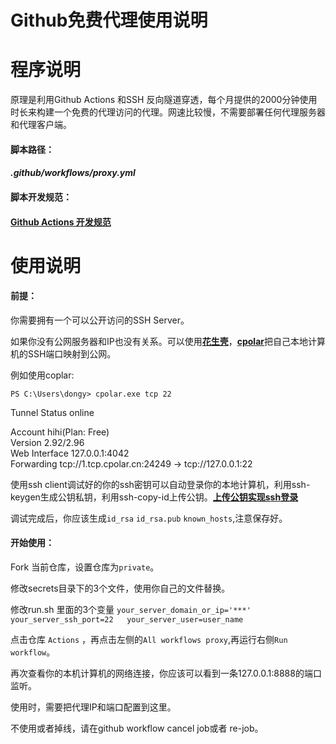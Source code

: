 # Github免费代理使用说明

# 程序说明

原理是利用Github Actions 和SSH 反向隧道穿透，每个月提供的2000分钟使用时长来构建一个免费的代理访问的代理。网速比较慢，不需要部署任何代理服务器和代理客户端。

####  脚本路径：

####  *.github/workflows/proxy.yml*

#### 脚本开发规范：

#### [Github Actions 开发规范](https://docs.github.com/cn/actions/using-workflows)

# 使用说明

#### 前提：

你需要拥有一个可以公开访问的SSH Server。

如果你没有公网服务器和IP也没有关系。可以使用[**花生壳**](https://hsk.oray.com/)，[**cpolar**](https://www.cpolar.com/)把自己本地计算机的SSH端口映射到公网。

例如使用coplar:

`PS C:\Users\dongy> cpolar.exe tcp 22`  

Tunnel Status       online  

Account             hihi(Plan: Free)  
Version             2.92/2.96  
Web Interface       127.0.0.1:4042  
Forwarding          tcp://1.tcp.cpolar.cn:24249 -> tcp://127.0.0.1:22           

使用ssh client调试好的你的ssh密钥可以自动登录你的本地计算机，利用ssh-keygen生成公钥私钥，利用ssh-copy-id上传公钥。[**上传公钥实现ssh登录**](https://www.jianshu.com/p/44f4b7353249)

调试完成后，你应该生成`id_rsa` `id_rsa.pub` `known_hosts`,注意保存好。  

#### 开始使用：

Fork 当前仓库，设置仓库为`private`。  

修改secrets目录下的3个文件，使用你自己的文件替换。  

修改run.sh 里面的3个变量
`your_server_domain_or_ip='***'  
your_server_ssh_port=22  
your_server_user=user_name`

点击仓库 `Actions`  ，再点击左侧的`All workflows proxy`,再运行右侧`Run workflow`。  

再次查看你的本机计算机的网络连接，你应该可以看到一条127.0.0.1:8888的端口监听。  

使用时，需要把代理IP和端口配置到这里。  

不使用或者掉线，请在github workflow cancel job或者 re-job。
